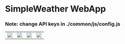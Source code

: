 # SimpleWeather WebApp

### Note: change API keys in ./common/js/config.js

<table>
<td>
  <img src="https://i.imgur.com/5euTnCR.png">
</td>
<td>
  <img src="https://imgur.com/iX0VoN2.png">
</td>

<td>
  <img src="https://imgur.com/EIW3dEW.png">
</td>

<td>
  <img src="https://imgur.com/AbSfPy2.png">
</td>
</table>
